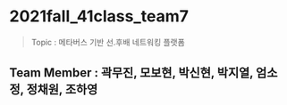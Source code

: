 # 2021fall_41class_team7

> Topic : 메타버스 기반 선.후배 네트워킹 플랫폼

## Team Member : 곽무진, 모보현, 박신현, 박지열, 엄소정, 정채원, 조하영 
